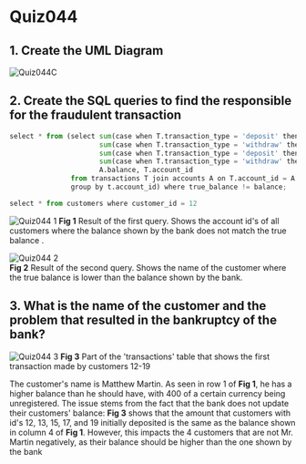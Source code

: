 # Quiz044

## 1. Create the UML Diagram

![Quiz044C](https://github.com/AntGra25/unit3-CS24/assets/142757981/842eb000-ce18-42bc-8333-5bb0ca46eb6b)

## 2. Create the SQL queries to find the responsible for the fraudulent transaction

```.py
select * from (select sum(case when T.transaction_type = 'deposit' then T.amount else 0 end)  as sum_deposit,
                      sum(case when T.transaction_type = 'withdraw' then T.amount else 0 end) as sum_withdraw,
                      sum(case when T.transaction_type = 'deposit' then T.amount else 0 end) -
                      sum(case when T.transaction_type = 'withdraw' then T.amount else 0 end) as true_balance,
                      A.balance, T.account_id
               from transactions T join accounts A on T.account_id = A.account_id
               group by t.account_id) where true_balance != balance;

select * from customers where customer_id = 12
```

![Quiz044 1](https://github.com/AntGra25/unit3-CS24/assets/142757981/f07a2a12-0117-4205-94b9-0fd732c38f5f)
**Fig 1** Result of the first query. Shows the account id's of all customers where the balance shown by the bank does not match the true balance .  

![Quiz044 2](https://github.com/AntGra25/unit3-CS24/assets/142757981/ef5bd4da-4bdd-4bac-a205-a4c357929846)  
**Fig 2** Result of the second query. Shows the name of the customer where the true balance is lower than the balance shown by the bank.  

## 3. What is the name of the customer and the problem that resulted in the bankruptcy of the bank?

![Quiz044 3](https://github.com/AntGra25/unit3-CS24/assets/142757981/f3550230-9ff6-4888-9144-c9330b77ead3)
**Fig 3** Part of the 'transactions' table that shows the first transaction made by customers 12-19  


The customer's name is Matthew Martin. As seen in row 1 of **Fig 1**, he has a higher balance than he should have, with 400 of a certain currency being unregistered. The issue stems from the fact that the bank does not update their customers' balance: **Fig 3** shows that the amount that customers with id's 12, 13, 15, 17, and 19 initially deposited is the same as the balance shown in column 4 of **Fig 1**. However, this impacts the 4 customers that are not Mr. Martin negatively, as their balance should be higher than the one shown by the bank


